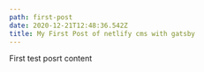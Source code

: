 ```yaml
---
path: first-post
date: 2020-12-21T12:48:36.542Z
title: My First Post of netlify cms with gatsby
---
```

First test posrt content